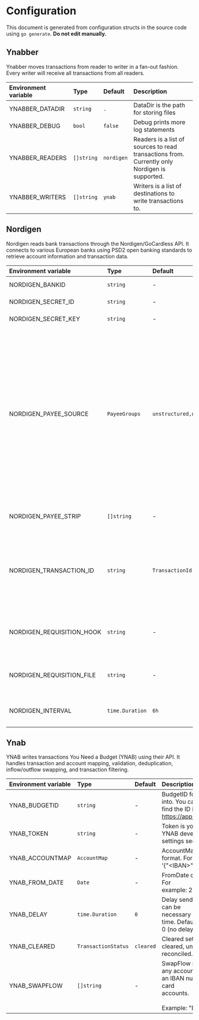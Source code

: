 # Configuration

This document is generated from configuration structs in the source code using `go generate`. **Do not edit manually.**

## Ynabber

Ynabber moves transactions from reader to writer in a fan-out fashion. Every writer will receive all transactions from all readers.

| Environment variable | Type | Default | Description |
|:---------------------|:-----|:--------|:------------|
| YNABBER_DATADIR | `string` | `.` | DataDir is the path for storing files |
| YNABBER_DEBUG | `bool` | `false` | Debug prints more log statements |
| YNABBER_READERS | `[]string` | `nordigen` | Readers is a list of sources to read transactions from. Currently only<br>Nordigen is supported. |
| YNABBER_WRITERS | `[]string` | `ynab` | Writers is a list of destinations to write transactions to. |

## Nordigen

Nordigen reads bank transactions through the Nordigen/GoCardless API. It connects to various European banks using PSD2 open banking standards to retrieve account information and transaction data.

| Environment variable | Type | Default | Description |
|:---------------------|:-----|:--------|:------------|
| NORDIGEN_BANKID | `string` | - | BankID identifies the bank for creating requisitions |
| NORDIGEN_SECRET_ID | `string` | - | SecretID is the client ID for API authentication |
| NORDIGEN_SECRET_KEY | `string` | - | SecretKey is the client secret for API authentication |
| NORDIGEN_PAYEE_SOURCE | `PayeeGroups` | `unstructured,name,additional` | PayeeSource defines the sources and order for extracting payee<br>information. Multiple sources can be combined with "+" to merge their<br>values. Groups are separated by "," and tried in order until a non-empty<br>result is found.<br><br>Available sources:<br>* unstructured: uses the RemittanceInformationUnstructured field<br>* name: uses either the debtorName or creditorName field<br>* additional: uses the AdditionalInformation field<br><br>Example: "name+additional,unstructured" will first try to combine name<br>and additional fields, falling back to unstructured if both are empty. |
| NORDIGEN_PAYEE_STRIP | `[]string` | - | PayeeStrip contains words to remove from payee names.<br>Example: "foo,bar" removes "foo" and "bar" from all payee names. |
| NORDIGEN_TRANSACTION_ID | `string` | `TransactionId` | TransactionID specifies which field to use as the unique transaction<br>identifier. Banks may use different fields, and some change the ID format<br>over time.<br><br>Valid options: TransactionId, InternalTransactionId,<br>ProprietaryBankTransactionCode |
| NORDIGEN_REQUISITION_HOOK | `string` | - | RequisitionHook is an executable that runs at various stages of the<br>requisition process. It receives arguments: &lt;status&gt; &lt;link&gt;<br>Non-zero exit codes will stop the process. |
| NORDIGEN_REQUISITION_FILE | `string` | - | RequisitionFile specifies the filename for storing requisition data.<br>The file is stored in the directory defined by YNABBER_DATADIR. |
| NORDIGEN_INTERVAL | `time.Duration` | `6h` | Interval determines how often to fetch new transactions.<br>Set to 0 to run only once instead of continuously. |

## Ynab

YNAB writes transactions You Need a Budget (YNAB) using their API. It handles transaction and account mapping, validation, deduplication, inflow/outflow swapping, and transaction filtering.

| Environment variable | Type | Default | Description |
|:---------------------|:-----|:--------|:------------|
| YNAB_BUDGETID | `string` | - | BudgetID for the budget you want to import transactions into. You can<br>find the ID in the URL of YNAB: https://app.youneedabudget.com/&lt;budget_id&gt;/budget |
| YNAB_TOKEN | `string` | - | Token is your personal access token obtained from the YNAB developer<br>settings section |
| YNAB_ACCOUNTMAP | `AccountMap` | - | AccountMap maps IBANs to YNAB account IDs in JSON format. For example:<br>'{"&lt;IBAN&gt;": "&lt;YNAB Account ID&gt;"}' |
| YNAB_FROM_DATE | `Date` | - | FromDate only imports transactions from this date onward. For<br>example: 2006-01-02 |
| YNAB_DELAY | `time.Duration` | `0` | Delay sending transactions to YNAB by this duration. This can be<br>necessary if the bank changes transaction IDs after some time. Default is<br>0 (no delay). |
| YNAB_CLEARED | `TransactionStatus` | `cleared` | Cleared sets the transaction status. Possible values: cleared, uncleared,<br>reconciled. |
| YNAB_SWAPFLOW | `[]string` | - | SwapFlow reverses inflow to outflow and vice versa for any account with<br>an IBAN number in the list. This may be relevant for credit card<br>accounts.<br><br>Example: "DK9520000123456789,NO8330001234567" |

